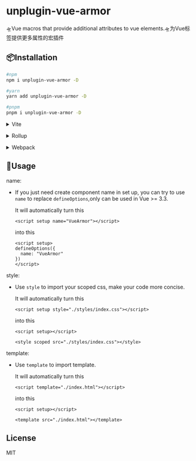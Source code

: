 # unplugin-vue-armor
🛸Vue macros that provide additional attributes to vue elements.🛸为Vue标签提供更多属性的宏插件

## 📦Installation
```bash
#npm
npm i unplugin-vue-armor -D

#yarn
yarn add unplugin-vue-armor -D

#pnpm
pnpm i unplugin-vue-armor -D
```

<details>
<summary>Vite</summary><br>

```ts
// vite.config.ts
import Armor from 'unplugin-vue-armor/vite'

export default defineConfig({
  plugins: [
    Armor(),
  ],
})
```
<br></details>


<details>
<summary>Rollup</summary><br>

```ts
// rollup.config.js
import Armor from 'unplugin-vue-armor/rollup'

export default {
  plugins: [
    Armor(),
  ],
}
```
<br></details>


<details>
<summary>Webpack</summary><br>

```ts
// webpack.config.js
module.exports = {
  plugins: [
    require('unplugin-vue-armor/webpack')(),
  ],
}
```
<br></details>

## 🔮Usage
name:
- If you just need create component name in set up, you can try to use `name` to replace `defineOptions`,only can be used in Vue >= 3.3.

  It will automatically turn this
  ```vue
  <script setup name="VueArmor"></script>
  ```
  into this
  ```vue
  <script setup>
  defineOptions({
    name: "VueArmor"
  })
  </script>
  ```
style:
- Use `style` to import your scoped css, make your code more concise.

  It will automatically turn this
  ```vue
  <script setup style="./styles/index.css"></script>
  ```
  into this
  ```vue
  <script setup></script>

  <style scoped src="./styles/index.css"></style>
  ```

template:
- Use `template` to import template.

  It will automatically turn this
  ```vue
  <script template="./index.html"></script>
  ```
  into this
  ```vue
  <script setup></script>

  <template src="./index.html"></template>
  ```

## License
MIT